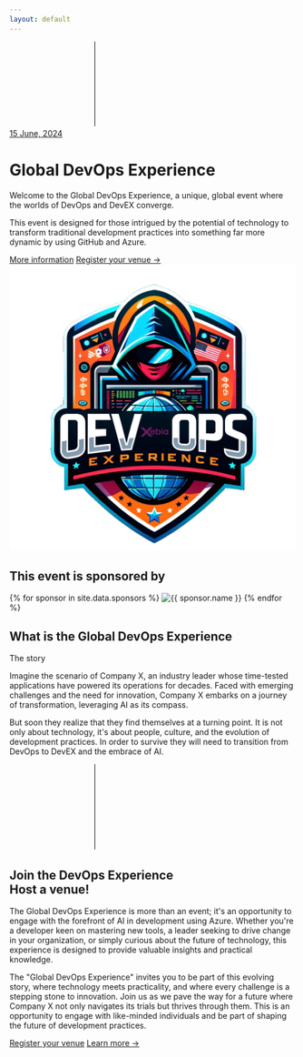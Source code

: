 ```yaml
---
layout: default
---
```


<div class="bg-gray-900">
    <main>
      <!-- Hero section -->
      <div class="relative isolate overflow-hidden">
        <svg class="absolute inset-0 -z-10 h-full w-full stroke-white/10 [mask-image:radial-gradient(100%_100%_at_top_right,white,transparent)]" aria-hidden="true">
          <defs>
            <pattern id="983e3e4c-de6d-4c3f-8d64-b9761d1534cc" width="200" height="200" x="50%" y="-1" patternUnits="userSpaceOnUse">
              <path d="M.5 200V.5H200" fill="none" />
            </pattern>
          </defs>
          <svg x="50%" y="-1" class="overflow-visible fill-gray-800/20">
            <path d="M-200 0h201v201h-201Z M600 0h201v201h-201Z M-400 600h201v201h-201Z M200 800h201v201h-201Z" stroke-width="0" />
          </svg>
          <rect width="100%" height="100%" stroke-width="0" fill="url(#983e3e4c-de6d-4c3f-8d64-b9761d1534cc)" />
        </svg>
        <div class="absolute left-[calc(50%-4rem)] top-10 -z-10 transform-gpu blur-3xl sm:left-[calc(50%-18rem)] lg:left-48 lg:top-[calc(50%-30rem)] xl:left-[calc(50%-24rem)]" aria-hidden="true">
          <div class="aspect-[1108/632] w-[69.25rem] bg-gradient-to-r from-[#80caff] to-[#4f46e5] opacity-20" style="clip-path: polygon(73.6% 51.7%, 91.7% 11.8%, 100% 46.4%, 97.4% 82.2%, 92.5% 84.9%, 75.7% 64%, 55.3% 47.5%, 46.5% 49.4%, 45% 62.9%, 50.3% 87.2%, 21.3% 64.1%, 0.1% 100%, 5.4% 51.1%, 21.4% 63.9%, 58.9% 0.2%, 73.6% 51.7%)"></div>
        </div>
        <div class="mx-auto max-w-7xl px-6 pb-24 pt-10 sm:pb-40 lg:flex lg:px-8 lg:pt-40">
          <div class="mx-auto max-w-2xl flex-shrink-0 lg:mx-0 lg:max-w-xl lg:pt-8">           
            <div class="mt-24 sm:mt-32 lg:mt-16">
              <a href="#" class="inline-flex space-x-6">
                <span class="rounded-full bg-indigo-500/10 px-3 py-1 text-sm font-semibold leading-6 text-indigo-400 ring-1 ring-inset ring-indigo-500/20">15 June, 2024</span>                
              </a>
            </div>
            <h1 class="mt-10 text-4xl font-bold tracking-tight text-white sm:text-6xl">Global DevOps Experience</h1>
            <p class="mt-6 text-lg leading-8 text-gray-300">Welcome to the <span class="font-bold tracking-tight text-white">Global DevOps Experience</span>, a unique, global event where the worlds of DevOps and DevEX converge. </p>
             <p class="mt-6 text-lg leading-8 text-gray-300">This event is designed for those intrigued by the potential of technology to transform traditional development practices into something far more dynamic by using GitHub and Azure.</p>
            <div class="mt-10 flex items-center gap-x-6">
              <a href="#more" class="rounded-md bg-indigo-500 px-3.5 py-2.5 text-sm font-semibold text-white shadow-sm hover:bg-indigo-400 focus-visible:outline focus-visible:outline-2 focus-visible:outline-offset-2 focus-visible:outline-indigo-400">More information</a>
              <a href="{{ '/register' | relative_url }}" class="text-sm font-semibold leading-6 text-white">Register your venue <span aria-hidden="true">→</span></a>
            </div>
          </div>
          <div class="mx-auto mt-16 flex max-w-2xl sm:mt-24 lg:ml-10 lg:mr-0 lg:mt-0 lg:max-w-none lg:flex-none xl:ml-32">
            <img class="h-120" src="images/Logo-trans.png" alt="Global DevOps Experience">
            <!-- <div class="max-w-3xl flex-none sm:max-w-5xl lg:max-w-none" id="globeContainer">               
            </div> -->
          </div>
        </div> 
      </div>
      <!-- Logo cloud -->
      <div class="mx-auto mt-8 max-w-7xl px-6 sm:mt-16 lg:px-8">
        <h2 class="text-center text-lg font-semibold leading-8 text-white">This event is sponsored by</h2>
        <div class="mx-auto mt-10 grid max-w-lg grid-cols-2 items-center gap-x-8 gap-y-10 sm:max-w-xl sm:grid-cols-2 sm:gap-x-10 lg:mx-0 lg:max-w-none lg:grid-cols-2">
          <!-- Loop through the site.data.sponsors -->
          {% for sponsor in site.data.sponsors %}
          <img class="col-span-2 max-h-12 w-full object-contain lg:col-span-1" src="{{ sponsor.logo }}" alt="{{ sponsor.name }}" width="158" height="48">
          {% endfor %}   
        </div>
      </div>
      <!-- Feature section -->
      <div class="mx-auto mt-32 max-w-7xl px-6 sm:mt-26 lg:px-8" id="more">
        <div class="mx-auto  text-center">
          <h2 class="text-base font-semibold leading-7 text-indigo-400">What is the Global DevOps Experience</h2>
          <p class="mt-2 text-3xl font-bold tracking-tight text-white sm:text-4xl">The story</p>
          <p class="mt-6 text-lg leading-8 text-gray-300 text-justify">Imagine the scenario of Company X, an industry leader whose time-tested applications have powered its operations for decades. Faced with emerging challenges and the need for innovation, Company X embarks on a journey of transformation, leveraging AI as its compass.</p>
          <p class="mt-6 text-lg leading-8 text-gray-300 text-justify">But soon they realize that they find themselves at a turning point. It is not only about technology, it's about people, culture, and the evolution of development practices. In order to survive they will need to transition from DevOps to DevEX and the embrace of AI.</p>
        </div>
      </div>
      <!-- Stats -->
      <!-- <div class="mx-auto mt-32 max-w-7xl px-6 sm:mt-26 lg:px-8">
        <div class="mx-auto max-w-2xl lg:mx-0 lg:max-w-xl">
          <h2 class="text-base font-semibold leading-8 text-indigo-400">Our track record</h2>
          <p class="mt-2 text-3xl font-bold tracking-tight text-white sm:text-4xl">Trusted by thousands of developers&nbsp;worldwide</p>
          <p class="mt-6 text-lg leading-8 text-gray-300">Lorem ipsum, dolor sit amet consectetur adipisicing elit. Maiores impedit perferendis suscipit eaque, iste dolor cupiditate blanditiis ratione.</p>
        </div>
        <dl class="mx-auto mt-16 grid max-w-2xl grid-cols-1 gap-x-8 gap-y-10 text-white sm:mt-20 sm:grid-cols-2 sm:gap-y-16 lg:mx-0 lg:max-w-none lg:grid-cols-4">
          <div class="flex flex-col gap-y-3 border-l border-white/10 pl-6">
            <dt class="text-sm leading-6">Developers on the platform</dt>
            <dd class="order-first text-3xl font-semibold tracking-tight">8,000+</dd>
          </div>
          <div class="flex flex-col gap-y-3 border-l border-white/10 pl-6">
            <dt class="text-sm leading-6">Daily requests</dt>
            <dd class="order-first text-3xl font-semibold tracking-tight">900m+</dd>
          </div>
          <div class="flex flex-col gap-y-3 border-l border-white/10 pl-6">
            <dt class="text-sm leading-6">Uptime guarantee</dt>
            <dd class="order-first text-3xl font-semibold tracking-tight">99.9%</dd>
          </div>
          <div class="flex flex-col gap-y-3 border-l border-white/10 pl-6">
            <dt class="text-sm leading-6">Projects deployed</dt>
            <dd class="order-first text-3xl font-semibold tracking-tight">12m</dd>
          </div>
        </dl>
      </div> -->
      <!-- CTA section -->
      <div class="relative isolate mt-4 px-6 py-32 sm:mt-16 sm:py-40 lg:px-8">
        <svg class="absolute inset-0 -z-10 h-full w-full stroke-white/10 [mask-image:radial-gradient(100%_100%_at_top_right,white,transparent)]" aria-hidden="true">
          <defs>
            <pattern id="1d4240dd-898f-445f-932d-e2872fd12de3" width="200" height="200" x="50%" y="0" patternUnits="userSpaceOnUse">
              <path d="M.5 200V.5H200" fill="none" />
            </pattern>
          </defs>
          <svg x="50%" y="0" class="overflow-visible fill-gray-800/20">
            <path d="M-200 0h201v201h-201Z M600 0h201v201h-201Z M-400 600h201v201h-201Z M200 800h201v201h-201Z" stroke-width="0" />
          </svg>
          <rect width="100%" height="100%" stroke-width="0" fill="url(#1d4240dd-898f-445f-932d-e2872fd12de3)" />
        </svg>
        <div class="absolute inset-x-0 top-10 -z-10 flex transform-gpu justify-center overflow-hidden blur-3xl" aria-hidden="true">
          <div class="aspect-[1108/632] w-[69.25rem] flex-none bg-gradient-to-r from-[#80caff] to-[#4f46e5] opacity-20" style="clip-path: polygon(73.6% 51.7%, 91.7% 11.8%, 100% 46.4%, 97.4% 82.2%, 92.5% 84.9%, 75.7% 64%, 55.3% 47.5%, 46.5% 49.4%, 45% 62.9%, 50.3% 87.2%, 21.3% 64.1%, 0.1% 100%, 5.4% 51.1%, 21.4% 63.9%, 58.9% 0.2%, 73.6% 51.7%)"></div>
        </div>
        <div class="mx-auto max-w-7xl text-center px-6 sm:mt-26 lg:px-8">
          <h2 class="text-3xl font-bold tracking-tight text-white sm:text-4xl">Join the DevOps Experience<br>Host a venue!</h2>
          <p class="mx-auto mt-6  text-lg leading-8 text-justify text-gray-300">The Global DevOps Experience is more than an event; it's an opportunity to engage with the forefront of AI in development using Azure. Whether you're a developer keen on mastering new tools, a leader seeking to drive change in your organization, or simply curious about the future of technology, this experience is designed to provide valuable insights and practical knowledge.</p>
          <p class="mx-auto mt-6  text-lg leading-8 text-justify text-gray-300">
The "Global DevOps Experience" invites you to be part of this evolving story, where technology meets practicality, and where every challenge is a stepping stone to innovation. Join us as we pave the way for a future where Company X not only navigates its trials but thrives through them. This is an opportunity to engage with like-minded individuals and be part of shaping the future of development practices.</p>
          <div class="mt-10 flex items-center justify-center gap-x-6">
            <a href="{{ '/register' | relative_url }}" class="rounded-md bg-white px-3.5 py-2.5 text-sm font-semibold text-gray-900 shadow-sm hover:bg-gray-100 focus-visible:outline focus-visible:outline-2 focus-visible:outline-offset-2 focus-visible:outline-white">Register your venue</a>
            <a href="#more" class="text-sm font-semibold leading-6 text-white">Learn more <span aria-hidden="true">→</span></a>
          </div>
        </div>
      </div>
    </main>
  
  
  </div>
  
  <!-- <script src="//unpkg.com/three"></script>
<!-- <script src="{{ '/assets/js/TrackballControls.js' | relative_url }}"></script> 
<script src="//unpkg.com/three-globe"></script>
<script src="{{ '/assets/js/globe.js' | relative_url }}"></script> -->